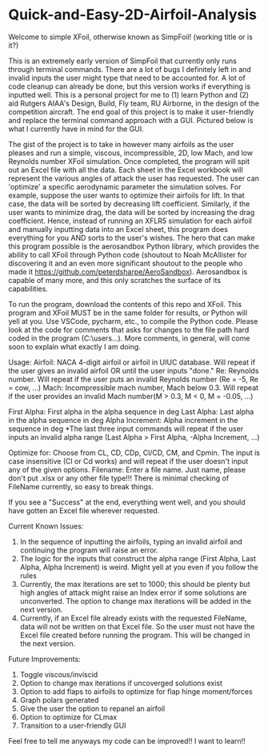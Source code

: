 # Quick-and-Easy-2D-Airfoil-Analysis
 Welcome to simple XFoil, otherwise known as SimpFoil! (working title or is it?)

 This is an extremely early version of SimpFoil that currently only runs through terminal commands. There are a lot of bugs I definitely left in and invalid inputs the user might type that need to be accounted for. A lot of code cleanup can already be done, but this version works if everything is inputted well. This is a personal project for me to (1) learn Python and (2) aid Rutgers AIAA's Design, Build, Fly team, RU Airborne, in the design of the competition aircraft. The end goal of this project is to make it user-friendly and replace the terminal command approach with a GUI. Pictured below is what I currently have in mind for the GUI.

 The gist of the project is to take in however many airfoils as the user pleases and run a simple, viscous, incompressible, 2D, low Mach, and low Reynolds number XFoil simulation. Once completed, the program will spit out an Excel file with all the data. Each sheet in the Excel workbook will represent the various angles of attack the user has requested. The user can 'optimize' a specific aerodynamic parameter the simulation solves. For example, suppose the user wants to optimize their airfoils for lift. In that case, the data will be sorted by decreasing lift coefficient. Similarly, if the user wants to minimize drag, the data will be sorted by increasing the drag coefficient. Hence, instead of running an XFLR5 simulation for each airfoil and manually inputting data into an Excel sheet, this program does everything for you AND sorts to the user's wishes. The hero that can make this program possible is the aerosandbox Python library, which provides the ability to call XFoil through Python code (shoutout to Noah McAllister for discovering it and an even more significant shoutout to the people who made it https://github.com/peterdsharpe/AeroSandbox). Aerosandbox is capable of many more, and this only scratches the surface of its capabilities. 

 To run the program, download the contents of this repo and XFoil. This program and XFoil MUST be in the same folder for results, or Python will yell at you. Use VSCode, pycharm, etc., to compile the Python code. Please look at the code for comments that asks for changes to the file path hard coded in the program (C:\users\...). More comments, in general, will come soon to explain what exactly I am doing.

 Usage:
 Airfoil: NACA 4-digit airfoil or airfoil in UIUC database. Will repeat if the user gives an invalid airfoil OR until the user inputs "done." 
 Re: Reynolds number. Will repeat if the user puts an invalid Reynolds number (Re = -5, Re = cow, ...)
 Mach: Incompressible mach number, Mach below 0.3. Will repeat if the user provides an invalid Mach number(M > 0.3, M < 0, M = -0.05, ...)

 First Alpha: First alpha in the alpha sequence in deg
 Last Alpha: Last alpha in the alpha sequence in deg
 Alpha Increment: Alpha increment in the sequence in deg
 *The last three input commands will repeat if the user inputs an invalid alpha range (Last Alpha > First Alpha, -Alpha Increment, ...)

 Optimize for: Choose from CL, CD, CDp, Cl/CD, CM, and Cpmin. The input is case insensitive (Cl or Cd works) and will repeat if the user doesn't input any of the given options.
 Filename: Enter a file name. Just name, please don't put .xlsx or any other file type!!! There is minimal checking of FileName currently, so easy to break things.

 If you see a "Success" at the end, everything went well, and you should have gotten an Excel file wherever requested.


 Current Known Issues:
 1) In the sequence of inputting the airfoils, typing an invalid airfoil and continuing the program will raise an error.
 2) The logic for the inputs that construct the alpha range (First Alpha, Last Alpha, Alpha Increment) is weird. Might yell at you even if you follow the rules
 3) Currently, the max iterations are set to 1000; this should be plenty but high angles of attack might raise an Index error if some solutions are unconverted. The option to change max iterations will be added in the next version.
 4) Currently, if an Excel file already exists with the requested FileName, data will not be written on that Excel file. So the user must not have the Excel file created before running the program. This will be changed in the next version.

 Future Improvements:
 1) Toggle viscous/inviscid
 2) Option to change max iterations if uncoverged solutions exist
 3) Option to add flaps to airfoils to optimize for flap hinge moment/forces
 4) Graph polars generated
 5) Give the user the option to repanel an airfoil
 6) Option to optimize for CLmax
 7) Transition to a user-friendly GUI

 Feel free to tell me anyways my code can be improved!! I want to learn!!